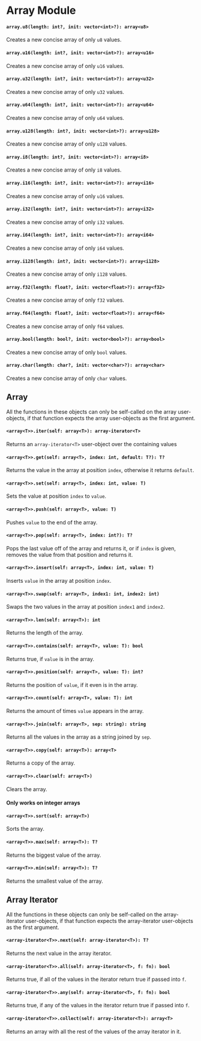# Array Module

#### `array.u8(length: int?, init: vector<int>?): array<u8>`
Creates a new concise array of only `u8` values.

#### `array.u16(length: int?, init: vector<int>?): array<u16>`
Creates a new concise array of only `u16` values.

#### `array.u32(length: int?, init: vector<int>?): array<u32>`
Creates a new concise array of only `u32` values.

#### `array.u64(length: int?, init: vector<int>?): array<u64>`
Creates a new concise array of only `u64` values.

#### `array.u128(length: int?, init: vector<int>?): array<u128>`
Creates a new concise array of only `u128` values.

#### `array.i8(length: int?, init: vector<int>?): array<i8>`
Creates a new concise array of only `i8` values.

#### `array.i16(length: int?, init: vector<int>?): array<i16>`
Creates a new concise array of only `u16` values.

#### `array.i32(length: int?, init: vector<int>?): array<i32>`
Creates a new concise array of only `i32` values.

#### `array.i64(length: int?, init: vector<int>?): array<i64>`
Creates a new concise array of only `i64` values.

#### `array.i128(length: int?, init: vector<int>?): array<i128>`
Creates a new concise array of only `i128` values.

#### `array.f32(length: float?, init: vector<float>?): array<f32>`
Creates a new concise array of only `f32` values.

#### `array.f64(length: float?, init: vector<float>?): array<f64>`
Creates a new concise array of only `f64` values.

#### `array.bool(length: bool?, init: vector<bool>?): array<bool>`
Creates a new concise array of only `bool` values.

#### `array.char(length: char?, init: vector<char>?): array<char>`
Creates a new concise array of only `char` values.

## Array

All the functions in these objects can only be self-called on the array user-objects, if that function expects the array user-objects as the first argument.

#### `<array<T>>.iter(self: array<T>): array-iterator<T>`
Returns an `array-iterator<T>` user-object over the containing values

#### `<array<T>>.get(self: array<T>, index: int, default: T?): T?`
Returns the value in the array at position `index`, otherwise it returns `default`.

#### `<array<T>>.set(self: array<T>, index: int, value: T)`
Sets the value at position `index` to `value`.

#### `<array<T>>.push(self: array<T>, value: T)`
Pushes `value` to the end of the array.

#### `<array<T>>.pop(self: array<T>, index: int?): T?`
Pops the last value off of the array and returns it, or if `index` is given, removes the value from that position and returns it.

#### `<array<T>>.insert(self: array<T>, index: int, value: T)`
Inserts `value` in the array at position `index`.

#### `<array<T>>.swap(self: array<T>, index1: int, index2: int)`
Swaps the two values in the array at position `index1` and `index2`.

#### `<array<T>>.len(self: array<T>): int`
Returns the length of the array.

#### `<array<T>>.contains(self: array<T>, value: T): bool`
Returns true, if `value` is in the array.

#### `<array<T>>.position(self: array<T>, value: T): int?`
Returns the position of `value`, if it even is in the array.

#### `<array<T>>.count(self: array<T>, value: T): int`
Returns the amount of times `value` appears in the array.

#### `<array<T>>.join(self: array<T>, sep: string): string`
Returns all the values in the array as a string joined by `sep`.

#### `<array<T>>.copy(self: array<T>): array<T>`
Returns a copy of the array.

#### `<array<T>>.clear(self: array<T>)`
Clears the array.

#### Only works on integer arrays

#### `<array<T>>.sort(self: array<T>)`
Sorts the array.

#### `<array<T>>.max(self: array<T>): T?`
Returns the biggest value of the array.

#### `<array<T>>.min(self: array<T>): T?`
Returns the smallest value of the array.

## Array Iterator

All the functions in these objects can only be self-called on the array-iterator user-objects, if that function expects the array-iterator user-objects as the first argument.

#### `<array-iterator<T>>.next(self: array-iterator<T>): T?`
Returns the next value in the array iterator.

#### `<array-iterator<T>>.all(self: array-iterator<T>, f: fn): bool`
Returns true, if all of the values in the iterator return true if passed into `f`.

#### `<array-iterator<T>>.any(self: array-iterator<T>, f: fn): bool`
Returns true, if any of the values in the iterator return true if passed into `f`.

#### `<array-iterator<T>>.collect(self: array-iterator<T>): array<T>`
Returns an array with all the rest of the values of the array iterator in it.
